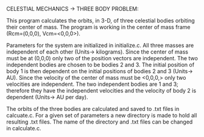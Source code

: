 CELESTIAL MECHANICS -> THREE BODY PROBLEM:

 This program calculates the orbits, in 3-D, of three celestial bodies orbiting their center of mass. The program is working in the center of mass frame (Rcm=(0,0,0), Vcm=<0,0,0>).

 Parameters for the system are initialized in initialize.c. All three masses are independent of each other (Units-> kilograms).
 Since the center of mass must be at (0,0,0) only two of the position vectors are independent. The two independent bodies are chosen to be bodies 2 and 3. The initial position of body 1 is then dependent on the initial positions of bodies 2 and 3 (Units-> AU). Since the velocity of the center of mass must be <0,0,0,> only two velocities are independent. The two independent bodies are 1 and 3; therefore they have the independent velocities and the velocity of body 2 is dependent (Units-> AU per day).

 The orbits of the three bodies are calculated and saved to .txt files in calcuate.c. For a given set of parameters a new directory is made to hold all resulting .txt files. The name of the directory and .txt files can be changed in calculate.c.